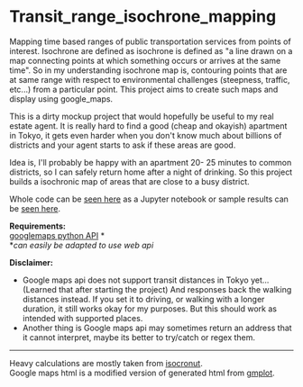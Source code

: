 # Transit_range_isochrone_mapping
Mapping time based ranges of public transportation services from points of interest. Isochrone are defined as isochrone is defined as "a line drawn on a map connecting points at which something occurs or arrives at the same time". So in my understanding isochrone map is, contouring points that are at same range with respect to environmental challenges (steepness, traffic, etc...) from a particular point. This project aims to create such maps and display using google_maps.  

This is a dirty mockup project that would hopefully be useful to my real estate agent. It is really hard to find a good (cheap and okayish) apartment in Tokyo, it gets even harder when you don't know much about billions of districts and your agent starts to ask if these areas are good. 

Idea is, I'll probably be happy with an apartment 20- 25 minutes to common districts, so I can safely return home after a night of drinking. So this project builds a isochronic map of areas that are close to a busy district.


Whole code can be [seen here](https://github.com/umutto/Tokyo_Isochrone_Map/blob/master/tokyo_ischrones_google_maps.ipynb) as a Jupyter notebook or sample results can be [seen here](https://umutto.github.io/Tokyo_Isochrone_Map/isochrone_maps/shibuya_ueno_ikebukuro_shimokita_2017-06-13_21-53_.html).

**Requirements:**  
[googlemaps python API](https://github.com/googlemaps/google-maps-services-python) *  
**can easily be adapted to use web api*

**Disclaimer:**  
- Google maps api does not support transit distances in Tokyo yet... (Learned that after starting the project) And responses back the walking distances instead. If you set it to driving, or walking with a longer duration, it still works okay for my purposes. But this should work as intended with supported places.  
- Another thing is Google maps api may sometimes return an address that it cannot interpret, maybe its better to try/catch or regex them.

---
Heavy calculations are mostly taken from [isocronut](https://github.com/drewfustin/isocronut).  
Google maps html is a modified version of generated html from [gmplot](https://github.com/vgm64/gmplot).
